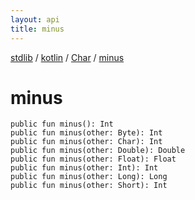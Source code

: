```yaml
---
layout: api
title: minus
---
```

[stdlib](../../index.md) / [kotlin](../index.md) / [Char](index.md) / [minus](minus.md)

# minus

```
public fun minus(): Int
public fun minus(other: Byte): Int
public fun minus(other: Char): Int
public fun minus(other: Double): Double
public fun minus(other: Float): Float
public fun minus(other: Int): Int
public fun minus(other: Long): Long
public fun minus(other: Short): Int
```
